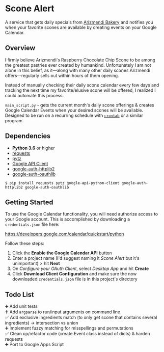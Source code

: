 # Scone Alert

A service that gets daily specials from [Arizmendi Bakery](http://www.arizmendi-sanrafael.com/daily-specials-1 "Daily Specials - Arizmendi Bakery") and notifies you when your favorite scones are available by creating events on your Google Calendar.

## Overview

I firmly believe Arizmendi's Raspberry Chocolate Chip Scone to be among the greatest pastries ever created by humankind. Unfortunately I am not alone in this belief, as it—along with many other daily scones Arizmendi offers—regularly sells out within hours of them opening. 

Instead of manually checking their daily scone calendar every few days and tracking the next time my favorite/elusive scone will be offered, I realized I could automate this process.

`main_script.py` - gets the current month's daily scone offerings & creates Google Calendar Events when your desired scones will be available. Designed to be run on a recurring schedule with [`crontab`](https://man7.org/linux/man-pages/man5/crontab.5.html) or a similar program.

## Dependencies

- **Python 3.6** or higher
- [requests](https://github.com/psf/requests)
- [pytz](https://pypi.org/project/pytz/)
- [Google API Client](https://github.com/googleapis/google-api-python-client)
- [google-auth-httplib2](https://github.com/googleapis/google-auth-library-python-httplib2)
- [google-auth-oauthlib](https://github.com/googleapis/google-auth-library-python-oauthlib)

```
$ pip install requests pytz google-api-python-client google-auth-httplib2 google-auth-oauthlib
```

## Getting Started

To use the Google Calendar functionality, you will need authorize access to your Google account. This is accomplished by downloading a `credentials.json` file here:

https://developers.google.com/calendar/quickstart/python

Follow these steps: 

1. Click the **Enable the Google Calendar API** button
2. Enter a project name (I'd suggest naming it *Scone Alert* but it's unimportant) > hit **Next**
3. On *Configure your OAuth Client*, select *Desktop App* and hit **Create**
4. Click **Download Client Configuration** and make sure the now downloaded `credentials.json` file is in this project's directory

## Todo List

:heavy_plus_sign: Add unit tests  
:heavy_plus_sign: Add `argparse` to run/input arguments on command line  
:white_check_mark: Add exclusive ingredients match (to only get scone that contains several ingredients) -> intersection vs union  
:heavy_plus_sign: Implement fuzzy matching for misspellings and permutations  
:white_check_mark: Clean up/refactor code (create Event class instead of dicts) & harden requests  
:heavy_plus_sign: Port to Google Apps Script
